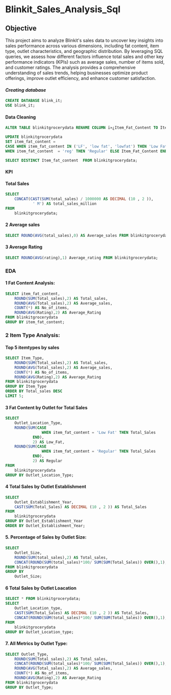 # Blinkit_Sales_Analysis_Sql
## Objective
This project aims to analyze Blinkit's sales data to uncover key insights into sales performance across various dimensions, including fat content, item type, outlet characteristics, and geographic distribution. By leveraging SQL queries, we assess how different factors influence total sales and other key performance indicators (KPIs) such as average sales, number of items sold, and customer ratings. The analysis provides a comprehensive understanding of sales trends, helping businesses optimize product offerings, improve outlet efficiency, and enhance customer satisfaction.

#### *Creating database*

```sql
CREATE DATABASE blink_it;
USE blink_it;
```

#### Data Cleaning
```sql
ALTER TABLE blinkitgrocerydata RENAME COLUMN ï»¿Item_Fat_Content TO Item_fat_content;
```


```sql
UPDATE blinkitgrocerydata
SET item_fat_content = 
CASE WHEN item_fat_content IN ('LF', 'low fat', 'lowfat') THEN 'Low Fat'
WHEN item_fat_content  = 'reg' THEN 'Regular' ELSE Item_Fat_Content END;
```

```sql
SELECT DISTINCT Item_fat_content  FROM blinkitgrocerydata;
```

####                                                      KPI

#### Total Sales
```sql 
SELECT 
    CONCAT(CAST(SUM(total_sales) / 1000000 AS DECIMAL (10 , 2 )),
            ' M') AS total_sales_million
FROM
    blinkitgrocerydata;
```

#### 2 Average sales
```sql 
SELECT ROUND(AVG(total_sales),0) AS Average_sales FROM blinkitgrocerydata;
```

#### 3 Average Rating
```sql
SELECT ROUND(AVG(rating),1) Average_rating FROM blinkitgrocerydata;
```
###                                               EDA


#### 1  Fat Content Analysis:
```sql
SELECT item_fat_content, 
	ROUND(SUM(Total_sales),2) AS Total_sales,
    ROUND(AVG(Total_sales),2) AS Average_sales,
    COUNT(*) AS No_of_items,
    ROUND(AVG(Rating),2) AS Average_Rating
FROM blinkitgrocerydata
GROUP BY item_fat_content;
```
### 2 Item Type Analysis:
#### Top 5 itemtypes by sales
```sql
SELECT Item_Type,
	ROUND(SUM(Total_sales),2) AS Total_sales,
    ROUND(AVG(Total_sales),2) AS Average_sales,
    COUNT(*) AS No_of_items,
    ROUND(AVG(Rating),2) AS Average_Rating
FROM blinkitgrocerydata
GROUP BY Item_Type
ORDER BY Total_sales DESC
LIMIT 5;
```

#### 3 Fat Content by Outlet for Total Sales
```sql
SELECT 
    Outlet_Location_Type,
    ROUND(SUM(CASE
                WHEN item_fat_content = 'Low Fat' THEN Total_Sales
            END),
            2) AS Low_Fat,
    ROUND(SUM(CASE
                WHEN item_fat_content = 'Regular' THEN Total_Sales
            END),
            2) AS Regular
FROM
    blinkitgrocerydata
GROUP BY Outlet_Location_Type;
```

#### 4 Total Sales by Outlet Establishment
```sql
SELECT 
    Outlet_Establishment_Year,
    CAST(SUM(Total_Sales) AS DECIMAL (10 , 2 )) AS Total_Sales
FROM
    blinkitgrocerydata
GROUP BY Outlet_Establishment_Year
ORDER BY Outlet_Establishment_Year;
```

#### 5. Percentage of Sales by Outlet Size:
```sql
SELECT 
	Outlet_Size, 
	ROUND(SUM(total_sales),2) AS Total_sales,
	CONCAT(ROUND(SUM(total_sales)*100/ SUM(SUM(Total_Sales)) OVER(),1),'%') AS sales_percent
FROM blinkitgrocerydata
GROUP BY 
	Outlet_Size;
```
#### 6 Total Sales by Outlet Loacation
```sql
SELECT * FROM blinkitgrocerydata;
SELECT 
    Outlet_Location_type,
    CAST(SUM(Total_Sales) AS DECIMAL (10 , 2 )) AS Total_Sales,
    CONCAT(ROUND(SUM(total_sales)*100/ SUM(SUM(Total_Sales)) OVER(),1),'%') AS sales_percent
FROM
    blinkitgrocerydata
GROUP BY Outlet_Location_type;
```
#### 7. All Metrics by Outlet Type:
```sql
SELECT Outlet_Type,
	ROUND(SUM(Total_sales),2) AS Total_sales,
	CONCAT(ROUND(SUM(total_sales)*100/ SUM(SUM(Total_Sales)) OVER(),1),'%') AS sales_percent,
    ROUND(AVG(Total_sales),2) AS Average_sales,
    COUNT(*) AS No_of_items,
    ROUND(AVG(Rating),2) AS Average_Rating
FROM blinkitgrocerydata
GROUP BY Outlet_Type;
```

